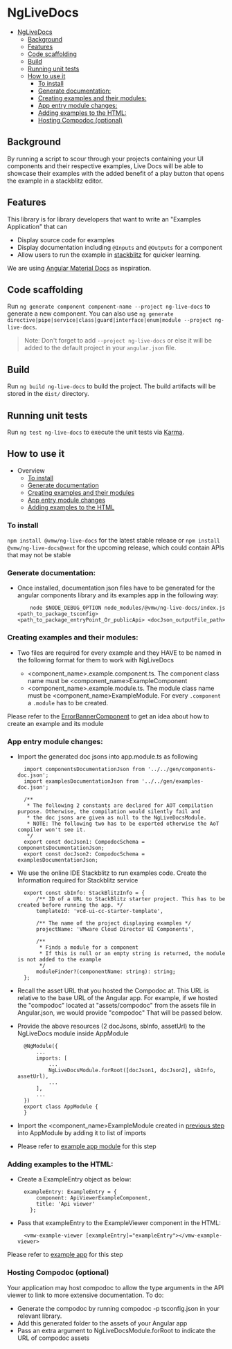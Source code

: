 # NgLiveDocs

- [NgLiveDocs](#nglivedocs)
  - [Background](#background)
  - [Features](#features)
  - [Code scaffolding](#code-scaffolding)
  - [Build](#build)
  - [Running unit tests](#running-unit-tests)
  - [How to use it](#how-to-use-it)
    - [To install](#to-install)
    - [Generate documentation:](#generate-documentation)
    - [Creating examples and their modules:](#creating-examples-and-their-modules)
    - [App entry module changes:](#app-entry-module-changes)
    - [Adding examples to the HTML:](#adding-examples-to-the-html)
    - [Hosting Compodoc (optional)](#hosting-compodoc-optional)


## Background

By running a script to scour through your projects containing your UI components and their respective examples,
Live Docs will be able to showcase their examples with the added benefit of a play button that opens
the example in a stackblitz editor.

## Features

This library is for library developers that want to write an "Examples Application" that can

-   Display source code for examples
-   Display documentation including `@Inputs` and `@Outputs` for a component
-   Allow users to run the example in [stackblitz](https://stackblitz.com/) for quicker learning.

We are using [Angular Material Docs](https://material.angular.io/components) as inspiration.

## Code scaffolding

Run `ng generate component component-name --project ng-live-docs` to generate a new component. You can also use `ng generate directive|pipe|service|class|guard|interface|enum|module --project ng-live-docs`.

> Note: Don't forget to add `--project ng-live-docs` or else it will be added to the default project in your `angular.json` file.

## Build

Run `ng build ng-live-docs` to build the project. The build artifacts will be stored in the `dist/` directory.

## Running unit tests

Run `ng test ng-live-docs` to execute the unit tests via [Karma](https://karma-runner.github.io).

## How to use it

-   Overview
    -   [To install](#to-install)
    -   [Generate documentation](#generate-documentation)
    -   [Creating examples and their modules](#creating-examples-and-their-modules)
    -   [App entry module changes](#app-entry-module-changes)
    -   [Adding examples to the HTML](#Adding-examples-to-the-html)

### To install

`npm install @vmw/ng-live-docs` for the latest stable release or
`npm install @vmw/ng-live-docs@next` for the upcoming release, which could contain APIs that may not be stable

### Generate documentation:

-   Once installed, documentation json files have to be generated for the angular components library and its examples app
    in the following way:

            node $NODE_DEBUG_OPTION node_modules/@vmw/ng-live-docs/index.js <path_to_package_tsconfig> <path_to_package_entryPoint_Or_publicApi> <docJson_outputFile_path>

### Creating examples and their modules:

-   Two files are required for every example and they HAVE to be named in the following format for them to work with NgLiveDocs

    -   <component_name>.example.component.ts. The component class name must be <component_name>ExampleComponent
    -   <component_name>.example.module.ts. The module class name must be <component_name>ExampleModule. For every `.component` a `.module` has to be created.

Please refer to the [ErrorBannerComponent](../examples/src/components/error) to get an idea about how to create an example and its module

### App entry module changes:

-   Import the generated doc jsons into app.module.ts as following

          import componentsDocumentationJson from '../../gen/components-doc.json';
          import examplesDocumentationJson from '../../gen/examples-doc.json';

          /**
           * The following 2 constants are declared for AOT compilation purpose. Otherwise, the compilation would silently fail and
           * the doc jsons are given as null to the NgLiveDocsModule.
           * NOTE: The following two has to be exported otherwise the AoT compiler won't see it.
           */
          export const docJson1: CompodocSchema = componentsDocumentationJson;
          export const docJson2: CompodocSchema = examplesDocumentationJson;

*   We use the online IDE Stackblitz to run examples code. Create the Information required for Stackblitz service

          export const sbInfo: StackBlitzInfo = {
              /** ID of a URL to StackBlitz starter project. This has to be created before running the app. */
              templateId: 'vcd-ui-cc-starter-template',

              /** The name of the project displaying examples */
              projectName: 'VMware Cloud Director UI Components',

              /**
               * Finds a module for a component
               * If this is null or an empty string is returned, the module is not added to the example
               */
              moduleFinder?(componentName: string): string;
          };

*   Recall the asset URL that you hosted the Compodoc at. This URL is relative to the base URL of the Angular app. For example, if we hosted the "compodoc" located at "assets/compodoc" from the assets file in Angular.json, we would provide "compodoc" That will be passed below.

-   Provide the above resources (2 docJsons, sbInfo, assetUrl) to the NgLiveDocs module inside AppModule

          @NgModule({
              ...
              imports: [
                  ...
                  NgLiveDocsModule.forRoot([docJson1, docJson2], sbInfo, assetUrl),
                  ...
              ],
              ...
          })
          export class AppModule {
          }

-   Import the <component_name>ExampleModule created in [previous step](#creating-examples-and-their-modules) into AppModule by adding it to list of imports

-   Please refer to [example app module](../examples/src/app/app.module.ts) for this step

### Adding examples to the HTML:

-   Create a ExampleEntry object as below:

          exampleEntry: ExampleEntry = {
              component: ApiViewerExampleComponent,
              title: 'Api viewer'
            };

-   Pass that exampleEntry to the ExampleViewer component in the HTML:

          <vmw-example-viewer [exampleEntry]="exampleEntry"></vmw-example-viewer>

Please refer to [example app](../ng-live-docs/src/documentation-container/documentation-container-example.component.html) for this step

### Hosting Compodoc (optional)

Your application may host compodoc to allow the type arguments in the API viewer to link to more extensive documentation. To do:

-   Generate the compodoc by running compodoc -p tsconfig.json in your relevant library.
-   Add this generated folder to the assets of your Angular app
-   Pass an extra argument to NgLiveDocsModule.forRoot to indicate the URL of compodoc assets
